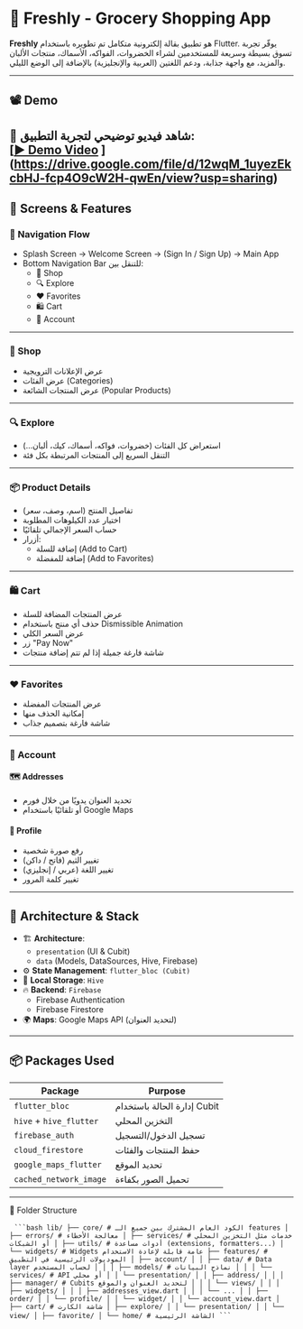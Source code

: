 # 🧺 Freshly - Grocery Shopping App

**Freshly** هو تطبيق بقالة إلكترونية متكامل تم تطويره باستخدام Flutter. يوفّر تجربة تسوق بسيطة وسريعة للمستخدمين لشراء الخضروات، الفواكه، الأسماك، منتجات الألبان والمزيد، مع واجهة جذابة، ودعم اللغتين (العربية والإنجليزية) بالإضافة إلى الوضع الليلي.

---

## 📽️ Demo

📱 شاهد فيديو توضيحي لتجربة التطبيق:  
[[▶️ Demo Video](https://drive.google.com/file/d/12wqM_1uyezEkcbHJ-fcp4O9cW2H-qwEn/view?usp=sharing)
](https://drive.google.com/file/d/12wqM_1uyezEkcbHJ-fcp4O9cW2H-qwEn/view?usp=sharing)
---

## 📱 Screens & Features

### 🧭 Navigation Flow
- Splash Screen → Welcome Screen → (Sign In / Sign Up) → Main App
- Bottom Navigation Bar للتنقل بين:
  - 🛒 Shop
  - 🔍 Explore
  - ❤️ Favorites
  - 🛍️ Cart
  - 👤 Account

---

### 🛒 Shop
- عرض الإعلانات الترويجية
- عرض الفئات (Categories)
- عرض المنتجات الشائعة (Popular Products)

---

### 🔍 Explore
- استعراض كل الفئات (خضروات، فواكه، أسماك، كيك، ألبان...)
- التنقل السريع إلى المنتجات المرتبطة بكل فئة



---

### 📦 Product Details
- تفاصيل المنتج (اسم، وصف، سعر)
- اختيار عدد الكيلوهات المطلوبة
- حساب السعر الإجمالي تلقائيًا
- أزرار:
  - إضافة للسلة (Add to Cart)
  - إضافة للمفضلة (Add to Favorites)

---

### 🛍️ Cart
- عرض المنتجات المضافة للسلة
- حذف أي منتج باستخدام Dismissible Animation
- عرض السعر الكلي
- زر "Pay Now"
- شاشة فارغة جميلة إذا لم تتم إضافة منتجات

---

### ❤️ Favorites
- عرض المنتجات المفضلة
- إمكانية الحذف منها
- شاشة فارغة بتصميم جذاب

---

### 👤 Account
#### 🗺️ Addresses
- تحديد العنوان يدويًا من خلال فورم
- أو تلقائيًا باستخدام Google Maps

#### 👤 Profile
- رفع صورة شخصية
- تغيير الثيم (فاتح / داكن)
- تغيير اللغة (عربي / إنجليزي)
- تغيير كلمة المرور

---

## 🧠 Architecture & Stack

- 🏗️ **Architecture**: 
  - `presentation` (UI & Cubit)
  - `data` (Models, DataSources, Hive, Firebase)
- ⚙️ **State Management**: `flutter_bloc (Cubit)`
- 🐝 **Local Storage**: `Hive`
- 🔥 **Backend**: `Firebase`
  - Firebase Authentication
  - Firebase Firestore
- 🌍 **Maps**: Google Maps API (لتحديد العنوان)

---

## 📦 Packages Used

| Package                  | Purpose                                      |
|--------------------------|----------------------------------------------|
| `flutter_bloc`           | إدارة الحالة باستخدام Cubit                 |
| `hive` + `hive_flutter`  | التخزين المحلي                              |
| `firebase_auth`          | تسجيل الدخول/التسجيل                        |
| `cloud_firestore`        | حفظ المنتجات والفئات                        |
| `google_maps_flutter`    | تحديد الموقع                                |
| `cached_network_image`   | تحميل الصور بكفاءة                          |


---
📂 Folder Structure

<pre> <code markdown="1">```bash lib/ ├── core/ # الكود العام المشترك بين جميع الـ features │ ├── errors/ # معالجة الأخطاء │ ├── services/ # خدمات مثل التخزين المحلي أو الشبكات │ ├── utils/ # أدوات مساعدة (extensions, formatters...) │ └── widgets/ # Widgets عامة قابلة لإعادة الاستخدام ├── features/ # الموديولات الرئيسية في التطبيق │ ├── account/ │ │ ├── data/ # Data layer لحساب المستخدم │ │ │ ├── models/ # نماذج البيانات │ │ │ └── services/ # API أو محلي │ │ └── presentation/ │ │ ├── address/ │ │ │ ├── manager/ # Cubits لتحديد العنوان والموقع │ │ │ └── views/ │ │ │ ├── widgets/ │ │ │ ├── addresses_view.dart │ │ │ └── ... │ │ ├── order/ │ │ └── profile/ │ │ └── widget/ │ │ └── account_view.dart │ ├── cart/ # شاشة الكارت │ ├── explore/ │ │ └── presentation/ │ │ └── view/ │ ├── favorite/ │ └── home/ # الشاشة الرئيسية ``` </code> </pre>
